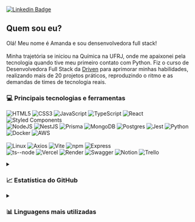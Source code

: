 [![Linkedin Badge](https://img.shields.io/badge/-LinkedIn-blue?style=flat&logo=Linkedin&logoColor=white&link=https://www.linkedin.com/in/amandavxavier/)](https://www.linkedin.com/in/amandavxavier/)

## Quem sou eu?

Olá! Meu nome é Amanda e sou densenvolvedora full stack!</br>
</br>
Minha trajetória se iniciou na Química na UFRJ, onde me apaixonei pela tecnologia quando tive meu primeiro contato com Python. Fiz o curso de Desenvolvedora Full Stack da [Driven](https://www.driven.com.br/) para aprimorar minhas habilidades, realizando mais de 20 projetos práticos, reproduzindo o ritmo e as demandas de times de tecnologia reais.
  
### 💻 Principais tecnologias e ferramentas
![HTML5](https://img.shields.io/badge/html5-%23E34F26.svg?style=flat&logo=html5&logoColor=white)
![CSS3](https://img.shields.io/badge/css3-%231572B6.svg?style=flat&logo=css3&logoColor=white)
![JavaScript](https://img.shields.io/badge/javascript-%23323330.svg?style=flat&logo=javascript&logoColor=%23F7DF1E)
![TypeScript](https://img.shields.io/badge/typescript-%23007ACC.svg?style=flat&logo=typescript&logoColor=white) 
![React](https://img.shields.io/badge/react-%2320232a.svg?style=flat&logo=react&logoColor=%2361DAFB) 
![Styled Components](https://img.shields.io/badge/styled--components-DB7093?style=flat&logo=styled-components&logoColor=white) 
<br />
![NodeJS](https://img.shields.io/badge/node.js-6DA55F?style=flat&logo=node.js&logoColor=white)
![NestJS](https://img.shields.io/badge/nestjs-%23E0234E.svg?style=flat&logo=nestjs&logoColor=white)
![Prisma](https://img.shields.io/badge/Prisma-3982CE?style=flat&logo=Prisma&logoColor=white)
![MongoDB](https://img.shields.io/badge/MongoDB-%234ea94b.svg?style=flat&logo=mongodb&logoColor=white) 
![Postgres](https://img.shields.io/badge/postgres-%23316192.svg?style=flat&logo=postgresql&logoColor=white)
![Jest](https://img.shields.io/badge/Jest-C21325?style=flat&logo=jest&logoColor=white)
![Python](https://img.shields.io/badge/python-3670A0?style=for-the-badge&logo=python&logoColor=ffdd54&style=flat)
<br />
![Docker](https://img.shields.io/badge/docker-%230db7ed.svg?style=flat&logo=docker&logoColor=white)
![AWS](https://img.shields.io/badge/Amazon_AWS-FF9900?style=flat&logo=amazonaws&logoColor=white)
<br />
<br/>
![Linux](https://img.shields.io/badge/Linux-FCC624?style=flat&logo=linux&logoColor=black)
![Axios](https://img.shields.io/badge/axios-671ddf?&style=flat&logo=axios&logoColor=white)
![Vite](https://img.shields.io/badge/Vite-B73BFE?style=flat&logo=vite&logoColor=FFD62E)
![npm](https://img.shields.io/badge/npm-CB3837?style=flat&logo=npm&logoColor=white)
![Express](https://img.shields.io/badge/Express%20js-000000?style=flat&logo=express&logoColor=white)
<br/>
![ts--node](https://img.shields.io/badge/ts--node-3178C6?style=flat&logo=ts-node&logoColor=white)
![Vercel](https://img.shields.io/badge/Vercel-000000?style=flat&logo=vercel&logoColor=white)
![Render](https://img.shields.io/badge/Render-46E3B7?style=flat&logo=render&logoColor=white)
![Swagger](https://img.shields.io/badge/Swagger-85EA2D?style=flat&logo=Swagger&logoColor=white)
![Notion](https://img.shields.io/badge/Notion-000000?style=flat&logo=notion&logoColor=white)
![Trello](https://img.shields.io/badge/Trello-0052CC?style=flat&logo=trello&logoColor=white)

<details>
  <summary><h3>📈 Estatística do GitHub </h3></summary>
  <img src="https://github-readme-streak-stats.herokuapp.com/?user=xaviervamanda&theme=dark" />
</details>

<details>
  <summary><h3>📊 Linguagens mais utilizadas</h3></summary>
  <img src="https://github-readme-stats.vercel.app/api/top-langs/?username=xaviervamanda&theme=dark" />
</details>




